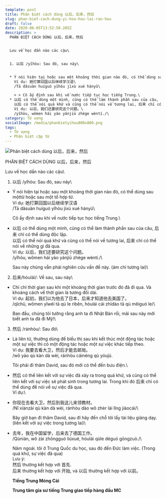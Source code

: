 ```yaml
---
template: post
title: Phân biệt cách dùng 以后，后来，然后
slug: phan-biet-cach-dung-yi-hou-hou-lai-ran-hou
draft: false
date: 2020-06-05T13:52:50.285Z
description: >
  PHÂN BIỆT CÁCH DÙNG 以后，后来，然后


  Lưu về học dần nào các cậu\


  1. 以后 /yǐhòu: Sau đó, sau này\


  * Ý nói hiện tại hoặc sau một khoảng thời gian nào đó, có thể dùng sau mộttừ hoặc sau một tổ hợp từ.\
    Ví dụ: 她打算回国以后继续学汉语\
    /Tā dǎsuàn huíguó yǐhòu jìxù xué hànyǔ\

    > > Cô ấy định sau khi về nước tiếp tục học tiếng Trung.\
  * 以后 có thể dùng một mình, cũng có thể làm thành phần sau của câu, 后来 chỉ có thể dùng độc lập.\
    以后 có thể nói quá khứ và cũng có thể nói về tương lai, 后来 chỉ có thể nói về những gì đã qua.\
    Ví dụ: 以后，我们还要研究这个问题。\
    /yǐhòu, wǒmen hái yào yánjiū zhège wèntí./\
category: Từ vựng
socialImage: /media/phanbietyihou800x800.png
tags:
  - Từ vựng
  - Phân biệt cặp từ
---
```

![Phân biệt cách dùng 以后，后来，然后](/media/phanbietyihou800x800.png)

PHÂN BIỆT CÁCH DÙNG 以后，后来，然后

Lưu về học dần nào các cậu\

1. 以后 /yǐhòu: Sau đó, sau này\

* Ý nói hiện tại hoặc sau một khoảng thời gian nào đó, có thể dùng sau mộttừ hoặc sau một tổ hợp từ.\
  Ví dụ: 她打算回国以后继续学汉语\
  /Tā dǎsuàn huíguó yǐhòu jìxù xué hànyǔ\

  Cô ấy định sau khi về nước tiếp tục học tiếng Trung.\
* 以后 có thể dùng một mình, cũng có thể làm thành phần sau của câu, 后来 chỉ có thể dùng độc lập.\
  以后 có thể nói quá khứ và cũng có thể nói về tương lai, 后来 chỉ có thể nói về những gì đã qua.\
  Ví dụ: 以后，我们还要研究这个问题。\
  /yǐhòu, wǒmen hái yào yánjiū zhège wèntí./\

  Sau này chúng vẫn phải nghiên cứu vấn đề này. (ám chỉ tương lai)\

2. 后来/hòulái/: Về sau, sau này\

* Chỉ chỉ thời gian sau khi một khoảng thời gian trước đó đã đi qua. Và khoảng cách về thời gian là tương đối dài.\
  Ví dụ: 起初，我们以为他去了日本，后来才知道他去美国了。\
  /qǐchū, wǒmen yǐwéi tā qù le rìběn, hòulái cái zhīdào tā qù měiguó le/\

  Ban đầu, chúng tôi tưởng rằng anh ta đi Nhật Bản rồi, mãi sau này mới biết anh ta đã đi Mỹ!\

3. 然后 /ránhòu/: Sau đó\

* Là liên từ, thường dùng để biểu thị sau khi kết thúc một động tác hoặc một sự việc thì có một động tác hoặc một sự việc khác tiếp theo.\
  Ví dụ: 我要去看大卫，然后才能去邮局。\
  /wǒ yào qù kàn dà wèi, ránhòu cáinéng qù yóujú.

  Tôi phải đi thăm David, sau đó mới có thể đến bưu điện.\
* 然后 có thể liên kết với sự việc đã xảy ra trong quá khứ, và cũng có thể liên kết với sự việc sẽ phát sinh trong tương lai. Trong khi đó 后来 chỉ có thể dùng để nói về sự việc đã qua.\
  Ví dụ:\
* 你现在去看大卫，然后到我这儿来领教材。\
  /Nǐ xiànzài qù kàn dà wèi, ránhòu dào wǒ zhèr lái lǐng jiàocái/\

  Bây giờ bạn đi thăm David, sau đí hãy đến chỗ tôi lấy tài liệu giảng dạy. (liên kết với sự việc trong tương lai)\
* 去年，我在中国留学，后来去了德国工作。\
  /Qùnián, wǒ zài zhōngguó liúxué, hòulái qùle déguó gōngzuò./\

  Năm ngoái. tôi ở Trung Quốc du học, sau đó đến Đức làm việc. (Trong quá khứ, sự việc đã qua)\
  Lưu ý:\
  然后 thường kết hợp với 首先.\
  后来 thường kết hợp với 开始, và 以后 thường kết hợp với 以前。

  **Tiếng Trung Móng Cái**

  **Trung tâm gia sư tiếng Trung giao tiếp hàng đầu MC**
